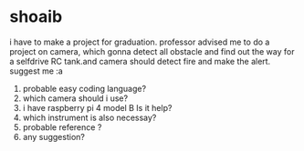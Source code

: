 # shoaib
i have to make a project for graduation. professor advised me to do a project on camera, which gonna detect all obstacle and find out the way for a selfdrive RC tank.and camera should detect fire and make the alert. 
suggest me :a
1. probable easy coding language?
2. which camera should i use?
3. i have raspberry pi 4 model B Is it help?
4. which instrument is also necessay?
5. probable reference ?
6. any suggestion?
